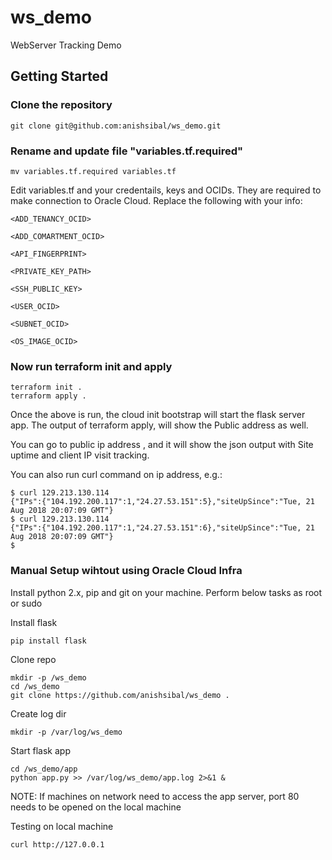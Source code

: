 # ws_demo
WebServer Tracking Demo

## Getting Started

### Clone the repository
```
git clone git@github.com:anishsibal/ws_demo.git
```
### Rename and update file "variables.tf.required"
```
mv variables.tf.required variables.tf
```
Edit variables.tf and your credentails, keys and OCIDs. They are required to make connection to Oracle Cloud. Replace
the following with your info:
```
<ADD_TENANCY_OCID>

<ADD_COMARTMENT_OCID>

<API_FINGERPRINT>

<PRIVATE_KEY_PATH>

<SSH_PUBLIC_KEY>

<USER_OCID>

<SUBNET_OCID>

<OS_IMAGE_OCID>
```
### Now run terraform init and apply
```
terraform init .
terraform apply .
```

Once the above is run, the cloud init bootstrap will start the flask server app.
The output of terraform apply, will show the Public address as well. 

You can go to public ip address , and it will show the json output with Site uptime and client IP visit tracking.

You can also run curl command on ip address, e.g.:
```
$ curl 129.213.130.114
{"IPs":{"104.192.200.117":1,"24.27.53.151":5},"siteUpSince":"Tue, 21 Aug 2018 20:07:09 GMT"}
$ curl 129.213.130.114
{"IPs":{"104.192.200.117":1,"24.27.53.151":6},"siteUpSince":"Tue, 21 Aug 2018 20:07:09 GMT"}
$
```

### Manual Setup wihtout using Oracle Cloud Infra

Install python 2.x, pip and git on your machine. Perform below tasks as root or sudo

Install flask 
```
pip install flask
```
Clone repo 
```
mkdir -p /ws_demo
cd /ws_demo
git clone https://github.com/anishsibal/ws_demo .
```
Create log dir 
```
mkdir -p /var/log/ws_demo
```

Start flask app
```
cd /ws_demo/app
python app.py >> /var/log/ws_demo/app.log 2>&1 &
```

NOTE: If machines on network need to access the app server, port 80 needs to be opened on the local machine

Testing on local machine
```
curl http://127.0.0.1
````
```
